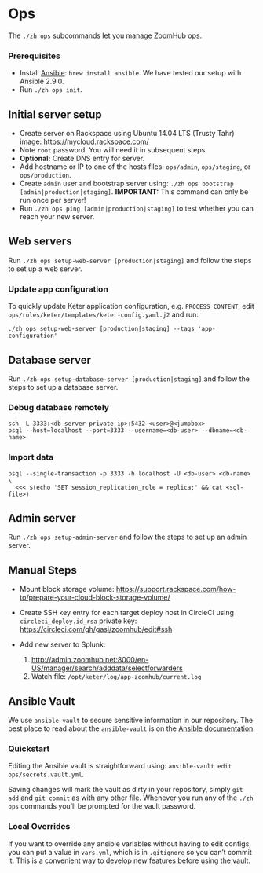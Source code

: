 # Ops

The `./zh ops` subcommands let you manage ZoomHub ops.

### Prerequisites

- Install [Ansible]: `brew install ansible`.
  We have tested our setup with Ansible 2.9.0.
- Run `./zh ops init`.

## Initial server setup

- Create server on Rackspace using Ubuntu 14.04 LTS (Trusty Tahr) image:
  <https://mycloud.rackspace.com/>
- Note `root` password. You will need it in subsequent steps.
- **Optional:** Create DNS entry for server.
- Add hostname or IP to one of the hosts files: `ops/admin`,
  `ops/staging`, or `ops/production`.
- Create `admin` user and bootstrap server using:
  `./zh ops bootstrap [admin|production|staging]`.
  **IMPORTANT:** This command can only be run once per server!
- Run `./zh ops ping [admin|production|staging]` to test whether you can reach
  your new server.

## Web servers

Run `./zh ops setup-web-server [production|staging]` and follow the steps to
set up a web server.

### Update app configuration

To quickly update Keter application configuration, e.g. `PROCESS_CONTENT`,
edit `ops/roles/keter/templates/keter-config.yaml.j2` and run:

```
./zh ops setup-web-server [production|staging] --tags 'app-configuration'
```

## Database server

Run `./zh ops setup-database-server [production|staging]` and follow the steps
to set up a database server.

### Debug database remotely

```
ssh -L 3333:<db-server-private-ip>:5432 <user>@<jumpbox>
psql --host=localhost --port=3333 --username=<db-user> --dbname=<db-name>
```

### Import data

```
psql --single-transaction -p 3333 -h localhost -U <db-user> <db-name> \
  <<< $(echo 'SET session_replication_role = replica;' && cat <sql-file>)
```

## Admin server

Run `./zh ops setup-admin-server` and follow the steps to set up an admin server.

## Manual Steps

- Mount block storage volume:
  https://support.rackspace.com/how-to/prepare-your-cloud-block-storage-volume/

- Create SSH key entry for each target deploy host in CircleCI using
  `circleci_deploy.id_rsa` private key:
  <https://circleci.com/gh/gasi/zoomhub/edit#ssh>

- Add new server to Splunk:
  1. <http://admin.zoomhub.net:8000/en-US/manager/search/adddata/selectforwarders>
  2. Watch file: `/opt/keter/log/app-zoomhub/current.log`

## Ansible Vault

We use `ansible-vault` to secure sensitive information in our repository.
The best place to read about the `ansible-vault` is on the
[Ansible documentation](http://docs.ansible.com/playbooks_vault.html).

### Quickstart

Editing the Ansible vault is straightforward using:
`ansible-vault edit ops/secrets.vault.yml`.

Saving changes will mark the vault as dirty in your repository, simply `git add`
and `git commit` as with any other file. Whenever you run any of the `./zh ops`
commands you’ll be prompted for the vault password.

### Local Overrides

If you want to override any ansible variables without having to edit configs,
you can put a value in `vars.yml`, which is in `.gitignore` so you can’t commit
it. This is a convenient way to develop new features before using the vault.


[Ansible]: http://docs.ansible.com
